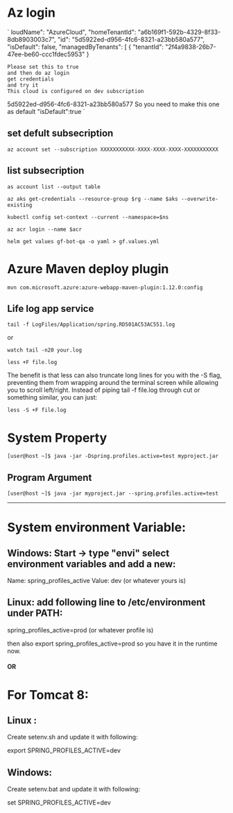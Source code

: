 # Az login
`
loudName": "AzureCloud",
"homeTenantId": "a6b169f1-592b-4329-8f33-8db8903003c7",
"id": "5d5922ed-d956-4fc6-8321-a23bb580a577",
"isDefault": false,
"managedByTenants": [
{
"tenantId": "2f4a9838-26b7-47ee-be60-ccc1fdec5953"
}

    Please set this to true
    and then do az login
    get credentials
    and try it
    This cloud is configured on dev subscription
    
5d5922ed-d956-4fc6-8321-a23bb580a577
    So you need to make this one as default 
    "isDefault":true
`
## set defult subsecription
```
az account set --subscription XXXXXXXXXXX-XXXX-XXXX-XXXX-XXXXXXXXXXX
```
## list subsecription
```
as account list --output table
```
```
az aks get-credentials --resource-group $rg --name $aks --overwrite-existing
```
```
kubectl config set-context --current --namespace=$ns
```
```
az acr login --name $acr
```
```
helm get values gf-bot-qa -o yaml > gf.values.yml
```
# Azure Maven deploy plugin
```
mvn com.microsoft.azure:azure-webapp-maven-plugin:1.12.0:config
```


## Life log app service
```
tail -f LogFiles/Application/spring.RD501AC53AC551.log
```
or
```
watch tail -n20 your.log

less +F file.log
```
The benefit is that less can also truncate long lines for you with the -S flag, preventing them from wrapping around the terminal screen while allowing you to scroll left/right.
Instead of piping tail -f file.log through cut or something similar, you can just:
```
less -S +F file.log
```


# System Property
```
[user@host ~]$ java -jar -Dspring.profiles.active=test myproject.jar
```

## Program Argument
```
[user@host ~]$ java -jar myproject.jar --spring.profiles.active=test
```

---


# System environment Variable:

## Windows: Start -> type "envi" select environment variables and add a new: 
Name: spring_profiles_active
Value: dev (or whatever yours is)

## Linux: add following line to /etc/environment under PATH:

spring_profiles_active=prod (or whatever profile is)

then also export spring_profiles_active=prod so you have it in the runtime now.

#### OR

# For Tomcat 8:

## Linux :

Create setenv.sh and update it with following:

export SPRING_PROFILES_ACTIVE=dev

## Windows:

Create setenv.bat and update it with following:

set SPRING_PROFILES_ACTIVE=dev
